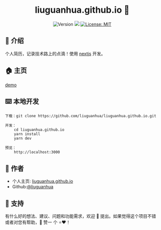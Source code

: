 <h1 align="center">liuguanhua.github.io 👏</h1>
<p align="center">
  <img alt="Version" src="https://img.shields.io/badge/version-0.1.0-blue.svg?cacheSeconds=2592000" />
  <img src="https://img.shields.io/badge/node-%3E%3D10-blue.svg" />
  <a href="#" target="_blank">
    <img alt="License: MIT" src="https://img.shields.io/badge/License-MIT-yellow.svg" />
  </a>
</p>

## 📖 介绍

个人简历，记录技术路上的点滴！使用 [nextjs](https://nextjs.org/) 开发。

## 🏠 主页

[demo](https://liuguanhua.github.io/)

## ⌨️ 本地开发

```
下载：git clone https://github.com/liuguanhua/liuguanhua.github.io.git

开发：
    cd liuguanhua.github.io
    yarn install
    yarn dev

预览：
    http://localhost:3000
```

## 👤 作者

- 个人主页: [liuguanhua.github.io](https://liuguanhua.github.io)
- Github:[@liuguanhua](https://github.com/liguanhua)

## 🤝 支持

有什么好的想法、建议、问题和功能需求，欢迎 👋 提出。如果觉得这个项目不错或者对您有帮助，👏 赞一 个 ⭐️❤️！
